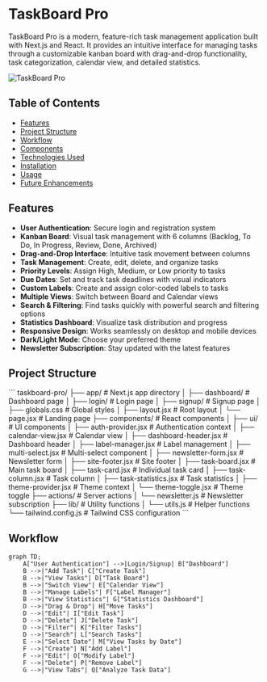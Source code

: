 # TaskBoard Pro

TaskBoard Pro is a modern, feature-rich task management application built with Next.js and React. It provides an intuitive interface for managing tasks through a customizable kanban board with drag-and-drop functionality, task categorization, calendar view, and detailed statistics.

![TaskBoard Pro](https://placeholder.svg?height=400&width=800)

## Table of Contents

- [Features](#features)
- [Project Structure](#project-structure)
- [Workflow](#workflow)
- [Components](#components)
- [Technologies Used](#technologies-used)
- [Installation](#installation)
- [Usage](#usage)
- [Future Enhancements](#future-enhancements)

## Features

- **User Authentication**: Secure login and registration system
- **Kanban Board**: Visual task management with 6 columns (Backlog, To Do, In Progress, Review, Done, Archived)
- **Drag-and-Drop Interface**: Intuitive task movement between columns
- **Task Management**: Create, edit, delete, and organize tasks
- **Priority Levels**: Assign High, Medium, or Low priority to tasks
- **Due Dates**: Set and track task deadlines with visual indicators
- **Custom Labels**: Create and assign color-coded labels to tasks
- **Multiple Views**: Switch between Board and Calendar views
- **Search & Filtering**: Find tasks quickly with powerful search and filtering options
- **Statistics Dashboard**: Visualize task distribution and progress
- **Responsive Design**: Works seamlessly on desktop and mobile devices
- **Dark/Light Mode**: Choose your preferred theme
- **Newsletter Subscription**: Stay updated with the latest features

## Project Structure

\`\`\`
taskboard-pro/
├── app/                    # Next.js app directory
│   ├── dashboard/          # Dashboard page
│   ├── login/              # Login page
│   ├── signup/             # Signup page
│   ├── globals.css         # Global styles
│   ├── layout.jsx          # Root layout
│   └── page.jsx            # Landing page
├── components/             # React components
│   ├── ui/                 # UI components
│   ├── auth-provider.jsx   # Authentication context
│   ├── calendar-view.jsx   # Calendar view
│   ├── dashboard-header.jsx # Dashboard header
│   ├── label-manager.jsx   # Label management
│   ├── multi-select.jsx    # Multi-select component
│   ├── newsletter-form.jsx # Newsletter form
│   ├── site-footer.jsx     # Site footer
│   ├── task-board.jsx      # Main task board
│   ├── task-card.jsx       # Individual task card
│   ├── task-column.jsx     # Task column
│   ├── task-statistics.jsx # Task statistics
│   ├── theme-provider.jsx  # Theme context
│   └── theme-toggle.jsx    # Theme toggle
├── actions/                # Server actions
│   └── newsletter.js       # Newsletter subscription
├── lib/                    # Utility functions
│   └── utils.js            # Helper functions
└── tailwind.config.js      # Tailwind CSS configuration
\`\`\`

## Workflow

```mermaid title="TaskBoard Pro Workflow" type="diagram"
graph TD;
    A["User Authentication"] -->|Login/Signup| B["Dashboard"]
    B -->|"Add Task"| C["Create Task"]
    B -->|"View Tasks"| D["Task Board"]
    B -->|"Switch View"| E["Calendar View"]
    B -->|"Manage Labels"| F["Label Manager"]
    B -->|"View Statistics"| G["Statistics Dashboard"]
    D -->|"Drag & Drop"| H["Move Tasks"]
    D -->|"Edit"| I["Edit Task"]
    D -->|"Delete"| J["Delete Task"]
    D -->|"Filter"| K["Filter Tasks"]
    D -->|"Search"| L["Search Tasks"]
    E -->|"Select Date"| M["View Tasks by Date"]
    F -->|"Create"| N["Add Label"]
    F -->|"Edit"| O["Modify Label"]
    F -->|"Delete"| P["Remove Label"]
    G -->|"View Tabs"| Q["Analyze Task Data"]

